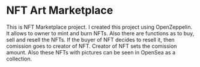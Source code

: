 # NFT Art Marketplace

This is NFT Marketplace project. I created this project using OpenZeppelin. It allows to owner to mint and burn NFTs. Also there are functions as to buy, sell and resell the NFTs. If the buyer of NFT decides to resell it, then comission goes to creator of NFT. Creator of NFT sets the comission amount. Also these NFTs with pictures can be seen in OpenSea as a collection.


